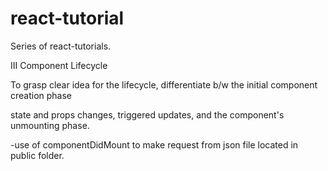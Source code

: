 # react-tutorial

Series of react-tutorials.


III Component Lifecycle

To grasp clear idea for the lifecycle, differentiate b/w the initial component creation phase

state and props changes, triggered updates, and the component's unmounting phase.

-use of componentDidMount to make request from json file located in public folder.

